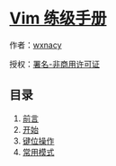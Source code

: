 # [Vim 练级手册]()

作者：[wxnacy](https://wxnacy.com)

授权：<a rel="license" href="http://creativecommons.org/licenses/by-nc/4.0/">署名-非商用许可证</a>

## 目录
1. [前言](#README)
1. [开始](#docs/get_started)
1. [键位操作](#docs/key-position)
1. [常用模式](#docs/mode)
<!-- 1. [vimrc 配置文件](#docs/vimrc) -->
<!-- 1. [高级键位](#docs/advanced-key-position) -->
<!-- 1. [附录：Vim 键位整理](#docs/all-key) -->

